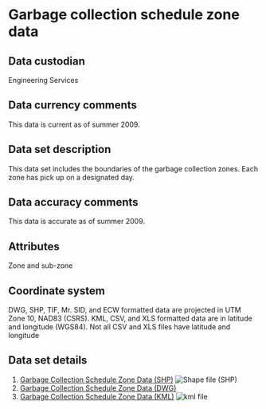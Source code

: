 # Garbage collection schedule zone data
## Data custodian
Engineering Services

## Data currency comments
This data is current as of summer 2009.

##  Data set description
This data set includes the boundaries of the garbage collection zones. Each
zone has pick up on a designated day.

## Data accuracy comments
This data is accurate as of summer 2009.

## Attributes
Zone and sub-zone

## Coordinate system
DWG, SHP, TIF, Mr. SID, and ECW formatted data are projected in UTM Zone 10,
NAD83 (CSRS). KML, CSV, and XLS formatted data are in latitude and longitude
(WGS84). Not all CSV and XLS files have latitude and longitude

## Data set details
  1. [Garbage Collection Schedule Zone Data (SHP)](ftp://webftp.vancouver.ca/OpenData/shape/garbage_schedule_zones_shp.zip) ![Shape file \(SHP\)](../images/icon_shape.jpg)
  2. [Garbage Collection Schedule Zone Data (DWG)](ftp://webftp.vancouver.ca/OpenData/dwg/garbage_schedule_zones.dwg)
  3. [Garbage Collection Schedule Zone Data (KML)](../download/kml/garbage_schedule_zones.kmz) ![kml file](../images/Icon_kml.gif)

